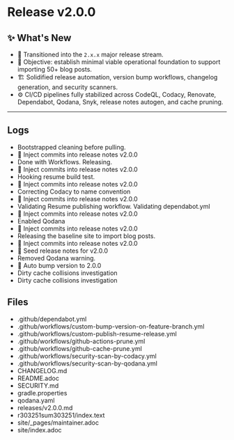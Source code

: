 # Release v2.0.0

## ✨ What's New

- 🚀 Transitioned into the `2.x.x` major release stream.
- 🎯 Objective: establish minimal viable operational foundation to support importing 50+ blog posts.
- 🏗️ Solidified release automation, version bump workflows, changelog generation, and security scanners.
- ⚙️ CI/CD pipelines fully stabilized across CodeQL, Codacy, Renovate, Dependabot, Qodana, Snyk, release notes autogen, and cache pruning.
---
## Logs

- Bootstrapped cleaning before pulling.
- 📝 Inject commits into release notes v2.0.0
- Done with Workflows. Releasing.
- 📝 Inject commits into release notes v2.0.0
- Hooking resume build test.
- 📝 Inject commits into release notes v2.0.0
- Correcting Codacy to name convention
- 📝 Inject commits into release notes v2.0.0
- Validating Resume publishing workflow. Validating dependabot.yml
- 📝 Inject commits into release notes v2.0.0
- Enabled Qodana
- 📝 Inject commits into release notes v2.0.0
- Releasing the baseline site to import blog posts.
- 📝 Inject commits into release notes v2.0.0
- 📝 Seed release notes for v2.0.0
- Removed Qodana warning.
- 🔼 Auto bump version to 2.0.0
- Dirty cache collisions investigation
- Dirty cache collisions investigation

## Files

- .github/dependabot.yml
- .github/workflows/custom-bump-version-on-feature-branch.yml
- .github/workflows/custom-publish-resume-release.yml
- .github/workflows/github-actions-prune.yml
- .github/workflows/github-cache-prune.yml
- .github/workflows/security-scan-by-codacy.yml
- .github/workflows/security-scan-by-qodana.yml
- CHANGELOG.md
- README.adoc
- SECURITY.md
- gradle.properties
- qodana.yaml
- releases/v2.0.0.md
- r303251sum303251/index.text
- site/_pages/maintainer.adoc
- site/index.adoc
